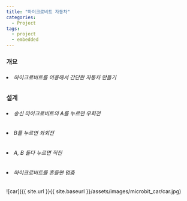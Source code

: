 ```yaml
---
title: "마이크로비트 자동차"
categories:
  - Project
tags:
  - project
  - embedded
---
```


### 개요
###### <li>마이크로비트를 이용해서 간단한 자동차 만들기

### 설계
###### <li> 송신 마이크로비트의 A를 누르면 우회전
###### <li> B를 누르면 좌회전
###### <li> A, B 둘다 누르면 직진
###### <li> 마이크로비트를 흔들면 멈춤

![car]({{ site.url }}{{ site.baseurl }}/assets/images/microbit_car/car.jpg)